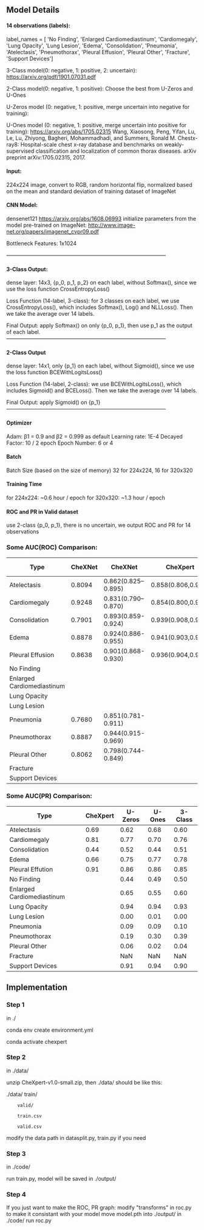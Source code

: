 ## Model Details

#### 14 observations (labels):
label_names = [ 'No Finding', 'Enlarged Cardiomediastinum', 'Cardiomegaly', 'Lung Opacity', 'Lung Lesion', 'Edema', 'Consolidation', 'Pneumonia', 'Atelectasis', 'Pneumothorax', 'Pleural Effusion', 'Pleural Other', 'Fracture', 'Support Devices']


3-Class model(0: negative, 1: positive, 2: uncertain):
https://arxiv.org/pdf/1901.07031.pdf

2-Class model(0: negative, 1: positive):
Choose the best from U-Zeros and U-Ones

U-Zeros model (0: negative, 1: positive, merge uncertain into negative for training):

U-Ones model (0: negative, 1: positive, merge uncertain into positive for training):
https://arxiv.org/abs/1705.02315  Wang, Xiaosong, Peng, Yifan, Lu, Le, Lu, Zhiyong, Bagheri, Mohammadhadi, and Summers, Ronald M. Chestx-ray8: Hospital-scale chest x-ray database and benchmarks on weakly-supervised classification and localization of common thorax diseases. arXiv preprint arXiv:1705.02315, 2017.


#### Input:
224x224 image, convert to RGB, random horizontal flip, normalized based on the mean and standard deviation of training dataset of ImageNet


#### CNN Model:
densenet121 https://arxiv.org/abs/1608.06993
initialize parameters from the model pre-trained on ImageNet:
http://www.image-net.org/papers/imagenet_cvpr09.pdf 

Bottleneck Features:  1x1024 

——————————————————————————————
#### 3-Class Output:
dense layer: 14x3,  {p_0, p_1, p_2} on each label,  without Softmax(), since we use the loss function CrossEntropyLoss()

Loss Function (14-label, 3-class):
for 3 classes on each label, we use CrossEntropyLoss(), which includes Softmax(), Log() and NLLLoss(). Then we take the average over 14 labels.

Final Output: apply Softmax() on only {p_0, p_1}, then use p_1 as the output of each label.
——————————————————————————————
#### 2-Class Output
dense layer: 14x1,  only {p_1} on each label,  without Sigmoid(), since we use the loss function BCEWithLogitsLoss()

Loss Function (14-label, 2-class):
we use BCEWithLogitsLoss(), which includes Sigmoid() and BCELoss(). Then we take the average over 14 labels.

Final Output:  apply Sigmoid() on {p_1}
——————————————————————————————


#### Optimizer
Adam: β1 = 0.9 and β2 = 0.999 as default
Learning rate: 1E-4
Decayed Factor: 10 / 2 epoch
Epoch Number: 6 or 4

#### Batch
Batch Size (based on the size of memory)
32 for 224x224, 16 for 320x320

#### Training Time
for 224x224: ~0.6 hour / epoch
for 320x320: ~1.3 hour / epoch


#### ROC and PR in Valid dataset
use 2-class {p_0, p_1}, there is no uncertain,
we output ROC and PR for 14 observations


### Some AUC(ROC) Comparison:

|	Type						|	CheXNet	|	CheXNet				|   CheXpert			|	U-Zeros	|	U-Ones	|	3-Class	|
|	----						|	----	|	----				|	----				|	----	|	----	|	----	|
|	Atelectasis					|	0.8094	|	0.862(0.825–0.895)	|	0.858(0.806,0.910)	|	0.75	|	0.81	|	0.75	|
|	Cardiomegaly				|	0.9248	|	0.831(0.790–0.870)	|	0.854(0.800,0.909)	|	0.84	|	0.79	|	0.85	|
|	Consolidation				|	0.7901	|	0.893(0.859-0.924)	|	0.939(0.908,0.971)	|	0.86	|	0.86	|	0.87	|
|	Edema						|	0.8878	|	0.924(0.886-0.955)	|	0.941(0.903,0.980)	|	0.93	|	0.93	|	0.93	|
|	Pleural Effusion			|	0.8638	|	0.901(0.868-0.930)	|	0.936(0.904,0.967)	|	0.92	|	0.92	|	0.91	|
|	No Finding					|			|						|						|	0.91	|	0.90	|	0.91	|
|	Enlarged Cardiomediastinum	|			|						|						|	0.62	|	0.50	|	0.59	|
|	Lung Opacity				|			|						|						|	0.92	|	0.92	|	0.91	|
|	Lung Lesion					|			|						|						|	0.32	|	0.64	|	0.18	|
|	Pneumonia					|	0.7680	|	0.851(0.781-0.911)	|						|	0.73	|	0.70	|	0.70	|	
|	Pneumothorax				|	0.8887	|	0.944(0.915-0.969)	|						|	0.91	|	0.89	|	0.92	|
|	Pleural Other				|	0.8062	|	0.798(0.744-0.849)	|						|	0.96	|	0.87	|	0.93	|	
|	Fracture					|			|						|						|	NaN		|	NaN		|	NaN		|
|	Support Devices				|			|						|						|	0.92	|	0.94	|	0.93	|



### Some AUC(PR) Comparison:

|	Type						|	CheXpert	|	U-Zeros	|	U-Ones	|	3-Class	|
|	---------------				|	---------	|	-------	|	------	|	------	|
|	Atelectasis					|	0.69		|	0.62	|	0.68	|	0.60	|
|	Cardiomegaly				|	0.81		|	0.77	|	0.70	|	0.76	|
|	Consolidation				|	0.44		|	0.52	|	0.44	|	0.51	|
|	Edema						|	0.66		|	0.75	|	0.77	|	0.78	|
|	Pleural Effution			|	0.91		|	0.86	|	0.86	|	0.85	|
|	No Finding					|				|	0.44	|	0.49	|	0.50	|
|	Enlarged Cardiomediastinum	|				|	0.65	|	0.55	|	0.60	|
|	Lung Opacity				|				|	0.94	|	0.94	|	0.93	|
|	Lung Lesion					|				|	0.00	|	0.01	|	0.00	|
|	Pneumonia					|				|	0.09	|	0.09	|	0.10	|
|	Pneumothorax				|				|	0.19	|	0.30	|	0.39	|
|	Pleural Other				|				|	0.06	|	0.02	|	0.04	|	
|	Fracture					|				|	NaN		|	NaN		|	NaN		|
|	Support Devices				|				|	0.91	|	0.94	|	0.90	|

## Implementation

### Step 1
in ./

conda env create environment.yml

conda activate chexpert

### Step 2
in ./data/

unzip CheXpert-v1.0-small.zip, then ./data/ should be like this:

./data/ train/

		valid/

		train.csv

		valid.csv

modify the data path in datasplit.py, train.py if you need


### Step 3
in ./code/

run train.py, model will be saved in ./output/

### Step 4
If you just want to make the ROC, PR graph:
modify "transforms" in roc.py to make it consistant with your model
move model.pth into ./output/
in ./code/
run roc.py

